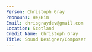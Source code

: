 ```yaml
---
Person: Christoph Gray
Pronouns: He/Him
Email: chrisgraydev@gmail.com
Location: Scotland
Credit Name: Christoph Gray
Title: Sound Designer/Composer
---
```

